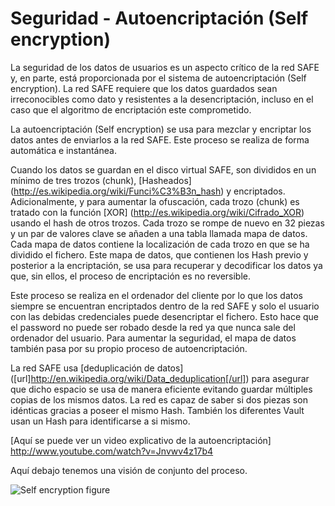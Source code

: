 # Seguridad - Autoencriptación (Self encryption)
La seguridad de los datos de usuarios es un aspecto crítico de la red SAFE y, en parte, está proporcionada por el sistema de autoencriptación (Self encryption). La red SAFE requiere que los datos guardados sean irreconocibles como dato y resistentes a la desencriptación, incluso en el caso que el algoritmo de encriptación este comprometido.

La autoencriptación (Self encryption) se usa para mezclar y encriptar los datos antes de enviarlos a la red SAFE. Este proceso se realiza de forma automática e instantánea.

Cuando los datos se guardan en el disco virtual SAFE, son divididos en un mínimo de tres trozos (chunk), [Hasheados] (http://es.wikipedia.org/wiki/Funci%C3%B3n_hash) y encriptados. Adicionalmente, y para aumentar la ofuscación, cada trozo (chunk) es tratado con la función [XOR] (http://es.wikipedia.org/wiki/Cifrado_XOR) usando el hash de otros trozos.
Cada trozo se rompe de nuevo en 32 piezas y un par de valores clave se añaden a una tabla llamada mapa de datos. Cada mapa de datos contiene la localización de cada trozo en que se ha dividido el fichero. Este mapa de datos, que contienen los Hash previo y posterior a la encriptación, se usa para recuperar y decodificar los datos ya que, sin ellos, el proceso de encriptación es no reversible.

Este proceso se realiza en el ordenador del cliente por lo que los datos siempre se encuentran encriptados dentro de la red SAFE y solo el usuario con las debidas credenciales puede desencriptar el fichero. Esto hace que el password no puede ser robado desde la red ya que nunca sale del ordenador del usuario.
Para aumentar la seguridad, el mapa de datos también pasa por su propio proceso de autoencriptación.

La red SAFE usa [deduplicación de datos] ([url]http://en.wikipedia.org/wiki/Data_deduplication[/url]) para asegurar que dicho espacio se usa de manera eficiente evitando guardar múltiples copias de los mismos datos. La red es capaz de saber si dos piezas son idénticas gracias a poseer el mismo Hash. También los diferentes Vault usan un Hash para identificarse a si mismo.

[Aquí se puede ver un video explicativo de la autoencriptación] http://www.youtube.com/watch?v=Jnvwv4z17b4

Aquí debajo tenemos una visión de conjunto del proceso.

![Self encryption figure](./img/self-encryption.png)
